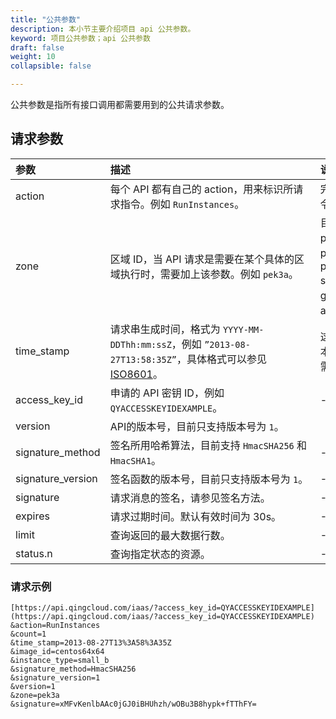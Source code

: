 ```yaml
---
title: "公共参数"
description: 本小节主要介绍项目 api 公共参数。 
keyword: 项目公共参数；api 公共参数
draft: false
weight: 10
collapsible: false

---
```


公共参数是指所有接口调用都需要用到的公共请求参数。

## 请求参数

| <span style="display:inline-block;width:120px">参数</span> | <span style="display:inline-block;width:320px">描述</span>   | <span style="display:inline-block;width:240px">说明</span>   |
| :--------------------------------------------------------- | :----------------------------------------------------------- | :----------------------------------------------------------- |
| action                                                     | 每个 API 都有自己的 action，用来标识所请求指令。例如 `RunInstances`。 | 完整的指令名称列表请参见 API指令列表。                       |
| zone                                                       | 区域 ID，当 API 请求是需要在某个具体的区域执行时，需要加上该参数。例如 `pek3a`。 | 目前支持的区域 ID 有：<br/>pek3a：北京3区-A<br/>pek3：北京3区(包括 pek3b/pek3c/pek3d)<br/>sh1a：上海1区-A<br/>gd2：广东2区(包括 gd2a/gd2b)<br/>ap2a：亚太2区-A |
| time_stamp                                                 | 请求串生成时间，格式为 `YYYY-MM-DDThh:mm:ssZ`，例如 `”2013-08-27T13:58:35Z”`，具体格式可以参见 [ISO8601](http://www.w3.org/TR/NOTE-datetime)。 | 这个时间为 UTC 时间，假设您的本地时间为北京时间 `UTC+8` ，您需要将其转化为 `UTC+0` 的时间。 |
| access_key_id                                              | 申请的 API 密钥 ID，例如 `QYACCESSKEYIDEXAMPLE`。            | -                                                            |
| version                                                    | API的版本号，目前只支持版本号为 `1`。                        |                                                              |
| signature_method                                           | 签名所用哈希算法，目前支持 `HmacSHA256` 和 `HmacSHA1`。      | -                                                            |
| signature_version                                          | 签名函数的版本号，目前只支持版本号为 `1`。                   | -                                                            |
| signature                                                  | 请求消息的签名，请参见签名方法。                             | -                                                            |
| expires                                                    | 请求过期时间。默认有效时间为 30s。                           | -                                                            |
| limit                                                      | 查询返回的最大数据行数。                                     | -                                                            |
| status.n                                                   | 查询指定状态的资源。                                         | -                                                            |

### 请求示例

```url
[https://api.qingcloud.com/iaas/?access_key_id=QYACCESSKEYIDEXAMPLE](https://api.qingcloud.com/iaas/?access_key_id=QYACCESSKEYIDEXAMPLE)
&action=RunInstances
&count=1
&time_stamp=2013-08-27T13%3A58%3A35Z
&image_id=centos64x64
&instance_type=small_b
&signature_method=HmacSHA256
&signature_version=1
&version=1
&zone=pek3a
&signature=xMFvKenlbAAc0jGJ0iBHUhzh/wOBu3B8hypk+fTThFY=
```